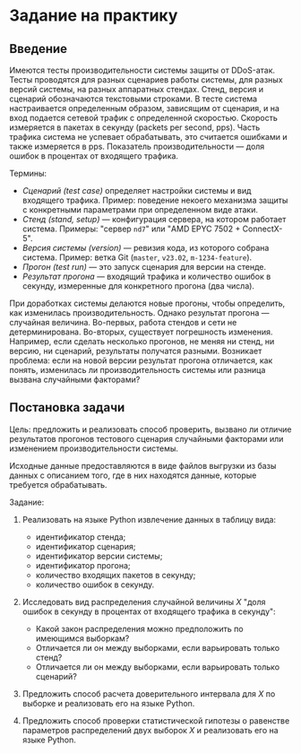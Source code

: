 # Задание на практику

## Введение

Имеются тесты производительности системы защиты от DDoS-атак.
Тесты проводятся для разных сценариев работы системы,
для разных версий системы, на разных аппаратных стендах.
Стенд, версия и сценарий обозначаются текстовыми строками.
В тесте система настраивается определенным образом, зависящим от сценария,
и на вход подается сетевой трафик с определенной скоростью.
Скорость измеряется в пакетах в секунду (packets per second, pps).
Часть трафика система не успевает обрабатывать,
это считается ошибками и также измеряется в pps.
Показатель производительности — доля ошибок в процентах от входящего трафика.

Термины:

- *Сценарий (test case)* определяет настройки системы и вид входящего трафика.
    Пример: поведение некоего механизма защиты с конкретными параметрами
    при определенном виде атаки.
- *Стенд (stand, setup)* — конфигурация сервера, на котором работает система.
    Примеры: "сервер `nd7`" или "AMD EPYC 7502 + ConnectX-5".
- *Версия системы (version)* — ревизия кода, из которого собрана система.
    Пример: ветка Git (`master`, `v23.02`, `m-1234-feature`).
- *Прогон (test run)* — это запуск сценария для версии на стенде.
- *Результат прогона* — входящий трафика и количество ошибок в секунду,
    измеренные для конкретного прогона (два числа).

При доработках системы делаются новые прогоны,
чтобы определить, как изменилась производительность.
Однако результат прогона — случайная величина.
Во-первых, работа стендов и сети не детерминирована.
Во-вторых, существует погрешность изменения.
Например, если сделать несколько прогонов,
не меняя ни стенд, ни версию, ни сценарий,
результаты получатся разными.
Возникает проблема: если на новой версии результат прогона отличается,
как понять, изменилась ли производительность системы
или разница вызвана случайными факторами?

## Постановка задачи

Цель: предложить и реализовать способ проверить,
вызвано ли отличие результатов прогонов тестового сценария
случайными факторами или изменением производительности системы.

Исходные данные предоставляются в виде файлов выгрузки из базы данных
с описанием того, где в них находятся данные, которые требуется обрабатывать.

Задание:

1. Реализовать на языке Python извлечение данных в таблицу вида:
    - идентификатор стенда;
    - идентификатор сценария;
    - идентификатор версии системы;
    - идентификатор прогона;
    - количество входящих пакетов в секунду;
    - количество ошибок в секунду.

2. Исследовать вид распределения случайной величины $X$
    "доля ошибок в секунду в процентах от входящего трафика в секунду":

    - Какой закон распределения можно предположить по имеющимся выборкам?
    - Отличается ли он между выборками, если варьировать только стенд?
    - Отличается ли он между выборками, если варьировать только сценарий?

3. Предложить способ расчета доверительного интервала для $X$
    по выборке и реализовать его на языке Python.

4. Предложить способ проверки статистической гипотезы
    о равенстве параметров распределений двух выборок $X$
    и реализовать его на языке Python.
